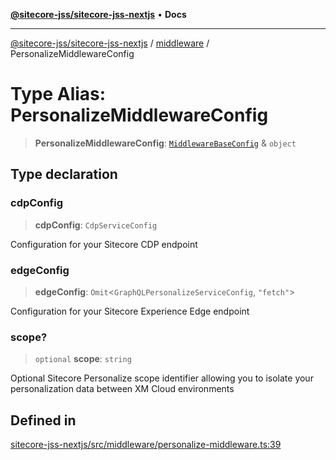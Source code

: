 [**@sitecore-jss/sitecore-jss-nextjs**](../../README.md) • **Docs**

***

[@sitecore-jss/sitecore-jss-nextjs](../../README.md) / [middleware](../README.md) / PersonalizeMiddlewareConfig

# Type Alias: PersonalizeMiddlewareConfig

> **PersonalizeMiddlewareConfig**: [`MiddlewareBaseConfig`](MiddlewareBaseConfig.md) & `object`

## Type declaration

### cdpConfig

> **cdpConfig**: `CdpServiceConfig`

Configuration for your Sitecore CDP endpoint

### edgeConfig

> **edgeConfig**: `Omit`\<`GraphQLPersonalizeServiceConfig`, `"fetch"`\>

Configuration for your Sitecore Experience Edge endpoint

### scope?

> `optional` **scope**: `string`

Optional Sitecore Personalize scope identifier allowing you to isolate your personalization data between XM Cloud environments

## Defined in

[sitecore-jss-nextjs/src/middleware/personalize-middleware.ts:39](https://github.com/Sitecore/jss/blob/79b72df335ab50517e6c3357c25dd7db1965274d/packages/sitecore-jss-nextjs/src/middleware/personalize-middleware.ts#L39)

